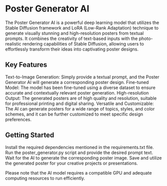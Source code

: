 # Poster Generator AI
The Poster Generator AI is a powerful deep learning model that utilizes the Stable Diffusion framework and LoRA (Low-Rank Adaptation) technique to generate visually stunning and high-resolution posters from textual prompts. It combines the creativity of text-based inputs with the photo-realistic rendering capabilities of Stable Diffusion, allowing users to effortlessly transform their ideas into captivating poster designs.

## Key Features
Text-to-Image Generation: Simply provide a textual prompt, and the Poster Generator AI will generate a corresponding poster design.
Fine-tuned Model: The model has been fine-tuned using a diverse dataset to ensure accurate and contextually relevant poster generation.
High-resolution Output: The generated posters are of high quality and resolution, suitable for professional printing and digital sharing.
Versatile and Customizable: The AI can generate posters for a wide range of topics, styles, and color schemes, and it can be further customized to meet specific design preferences.

## Getting Started
Install the required dependencies mentioned in the requirements.txt file.
Run the poster_generator.py script and provide the desired prompt text.
Wait for the AI to generate the corresponding poster image.
Save and utilize the generated poster for your creative projects or presentations.

Please note that the AI model requires a compatible GPU and adequate computing resources to run efficiently.

